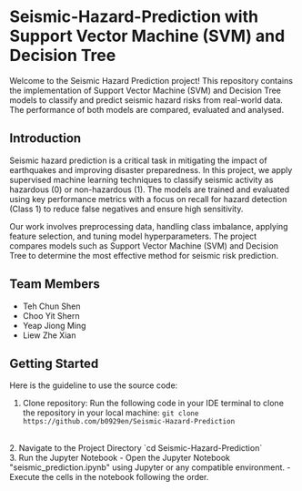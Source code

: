 # Seismic-Hazard-Prediction with Support Vector Machine (SVM) and Decision Tree
Welcome to the Seismic Hazard Prediction project! This repository contains the implementation of Support Vector Machine (SVM) and Decision Tree models to classify and predict seismic hazard risks from real-world data. The performance of both models are compared, evaluated and analysed.

## Introduction
Seismic hazard prediction is a critical task in mitigating the impact of earthquakes and improving disaster preparedness. In this project, we apply supervised machine learning techniques to classify seismic activity as hazardous (0) or non-hazardous (1). The models are trained and evaluated using key performance metrics with a focus on recall for hazard detection (Class 1) to reduce false negatives and ensure high sensitivity. 

Our work involves preprocessing data, handling class imbalance, applying feature selection, and tuning model hyperparameters. The project compares models such as Support Vector Machine (SVM) and Decision Tree to determine the most effective method for seismic risk prediction.

## Team Members
- Teh Chun Shen
- Choo Yit Shern
- Yeap Jiong Ming
- Liew Zhe Xian

## Getting Started
Here is the guideline to use the source code:
1. Clone repository: Run the following code in your IDE terminal to clone the repository in your local machine:
  `git clone https://github.com/b0929en/Seismic-Hazard-Prediction`
<br>
2. Navigate to the Project Directory
  `cd Seismic-Hazard-Prediction`
<br>
3. Run the Jupyter Notebook
- Open the Jupyter Notebook "seismic_prediction.ipynb" using Jupyter or any compatible environment.
- Execute the cells in the notebook following the order.
